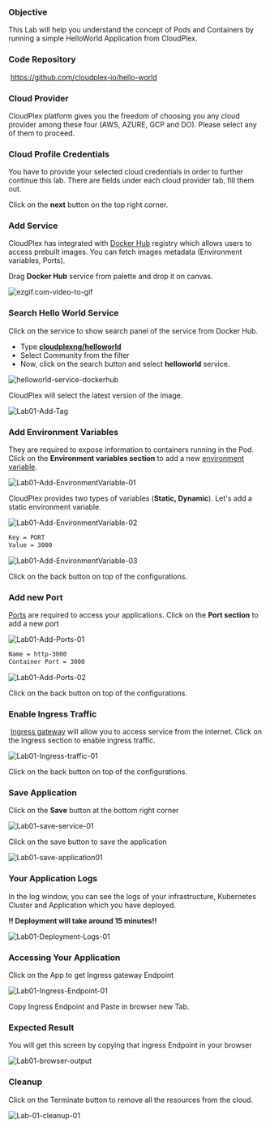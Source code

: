 ### Objective

This Lab will help you understand the concept of Pods and Containers by running a simple HelloWorld Application from CloudPlex.

### Code Repository

​	https://github.com/cloudplex-io/hello-world

### Cloud Provider

CloudPlex platform gives you the freedom of choosing you any cloud provider among these four (AWS, AZURE, GCP and DO). Please select any of them to proceed.

### Cloud Profile Credentials

You have to provide your selected cloud credentials in order to further continue this lab. There are fields under each cloud provider tab, fill them out.

Click on the **next** button on the top right corner.

### Add Service

CloudPlex has integrated with [Docker Hub](https://hub.docker.com/) registry which allows users to access prebuilt images. You can fetch images metadata (Environment variables, Ports).

Drag **Docker Hub** service from palette and drop it on canvas. 

![ezgif.com-video-to-gif](https://raw.githubusercontent.com/CloudplexPlatform/developer-community/feature/github-data-fetching/kubernetes/pods%20and%20containers/labs/helloworld/images/ezgif.com-video-to-gif.gif)



### Search Hello World Service

Click on the service to show search panel of the service from Docker Hub. 

- Type **[cloudplexng/helloworld](https://hub.docker.com/r/cloudplexng/helloworld)**
- Select Community from the filter
- Now, click on the search button and select **helloworld** service.



![helloworld-service-dockerhub](https://raw.githubusercontent.com/CloudplexPlatform/developer-community/feature/github-data-fetching/kubernetes/pods%20and%20containers/labs/helloworld/images/helloworld-service-dockerhub.gif)



CloudPlex will select the latest version of the image. 

![Lab01-Add-Tag](https://raw.githubusercontent.com/CloudplexPlatform/developer-community/feature/github-data-fetching/kubernetes/pods%20and%20containers/labs/helloworld/images/Lab01-Add-Tag.png)



### Add Environment Variables

They are required to  expose information to containers running in the Pod. Click on the **Environment variables section** to add a new [environment variable](https://kubernetes.io/docs/tasks/inject-data-application/define-environment-variable-container/#define-an-environment-variable-for-a-container).

![Lab01-Add-EnvironmentVariable-01](https://raw.githubusercontent.com/CloudplexPlatform/developer-community/feature/github-data-fetching/kubernetes/pods%20and%20containers/labs/helloworld/images/Lab01-Add-EnvironmentVariable-01.png)



CloudPlex provides two types of variables (**Static, Dynamic**). Let's add a static environment variable.

![Lab01-Add-EnvironmentVariable-02](https://raw.githubusercontent.com/CloudplexPlatform/developer-community/feature/github-data-fetching/kubernetes/pods%20and%20containers/labs/helloworld/images/Lab01-Add-EnvironmentVariable-02.png)

```bash
Key = PORT
Value = 3000
```

![Lab01-Add-EnvironmentVariable-03](https://raw.githubusercontent.com/CloudplexPlatform/developer-community/feature/github-data-fetching/kubernetes/pods%20and%20containers/labs/helloworld/images/Lab01-Add-EnvironmentVariable-03.png)

Click on the back button on top of the configurations.

### Add new Port

[Ports](https://kubernetes.io/docs/concepts/services-networking/connect-applications-service/#the-kubernetes-model-for-connecting-containers) are required to access your applications. Click on the **Port section** to add a new port

![Lab01-Add-Ports-01](https://raw.githubusercontent.com/CloudplexPlatform/developer-community/feature/github-data-fetching/kubernetes/pods%20and%20containers/labs/helloworld/images/Lab01-Add-Ports-01.png)



```bash
Name = http-3000
Container Port = 3000
```

![Lab01-Add-Ports-02](https://raw.githubusercontent.com/CloudplexPlatform/developer-community/feature/github-data-fetching/kubernetes/pods%20and%20containers/labs/helloworld/images/Lab01-Add-Ports-02.png)

Click on the back button on top of the configurations.

### Enable Ingress Traffic

​	[Ingress gateway](https://istio.io/docs/tasks/traffic-management/ingress/ingress-control/) will allow you to access service from the internet. Click on the Ingress section to enable ingress traffic.

![Lab01-Ingress-traffic-01](https://raw.githubusercontent.com/CloudplexPlatform/developer-community/feature/github-data-fetching/kubernetes/pods%20and%20containers/labs/helloworld/images/Lab01-Ingress-traffic-01.png)

Click on the back button on top of the configurations.

### Save Application

Click on the **Save** button at the bottom right corner

![Lab01-save-service-01](https://raw.githubusercontent.com/CloudplexPlatform/developer-community/feature/github-data-fetching/kubernetes/pods%20and%20containers/labs/helloworld/images/Lab01-save-service-01.png)



Click on the save button to save the application

![Lab01-save-application01](https://raw.githubusercontent.com/CloudplexPlatform/developer-community/feature/github-data-fetching/kubernetes/pods%20and%20containers/labs/helloworld/images/Lab01-save-application01.png)



### Your Application Logs

In the log window, you can see the logs of your infrastructure, Kubernetes Cluster and Application which you have deployed.

**!! Deployment will take around 15 minutes!!** 

![Lab01-Deployment-Logs-01](https://raw.githubusercontent.com/CloudplexPlatform/developer-community/feature/github-data-fetching/kubernetes/pods%20and%20containers/labs/helloworld/images/Lab01-Deployment-Logs-01.png)



### Accessing Your Application

Click on the App to get Ingress gateway Endpoint

![Lab01-Ingress-Endpoint-01](https://raw.githubusercontent.com/CloudplexPlatform/developer-community/feature/github-data-fetching/kubernetes/pods%20and%20containers/labs/helloworld/images/Lab01-Ingress-Endpoint-01.png)



Copy Ingress Endpoint and Paste in browser new Tab.

### Expected Result

You will get this screen by copying that ingress Endpoint in your browser

![Lab01-browser-output](https://raw.githubusercontent.com/CloudplexPlatform/developer-community/feature/github-data-fetching/kubernetes/pods%20and%20containers/labs/helloworld/images/Lab01-browser-output.png)



### Cleanup

Click on the Terminate button to remove all the resources from the cloud.

 ![Lab-01-cleanup-01](https://raw.githubusercontent.com/CloudplexPlatform/developer-community/feature/github-data-fetching/kubernetes/pods%20and%20containers/labs/helloworld/images/cleanup.png)
